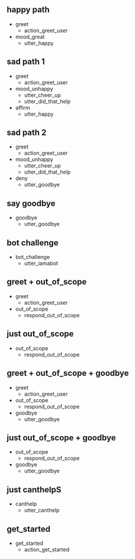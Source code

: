 ## happy path
* greet
  - action_greet_user
* mood_great
  - utter_happy

## sad path 1
* greet
  - action_greet_user
* mood_unhappy
  - utter_cheer_up
  - utter_did_that_help
* affirm
  - utter_happy

## sad path 2
* greet
  - action_greet_user
* mood_unhappy
  - utter_cheer_up
  - utter_did_that_help
* deny
  - utter_goodbye

## say goodbye
* goodbye
  - utter_goodbye

## bot challenge
* bot_challenge
  - utter_iamabot

## greet + out_of_scope
* greet
  - action_greet_user
* out_of_scope
  - respond_out_of_scope
## just out_of_scope
* out_of_scope
  - respond_out_of_scope

## greet + out_of_scope + goodbye
* greet
  - action_greet_user
* out_of_scope
  - respond_out_of_scope
* goodbye
  - utter_goodbye
## just out_of_scope + goodbye
* out_of_scope
  - respond_out_of_scope
* goodbye
  - utter_goodbye
  
## just canthelpS
* canthelp
  - utter_canthelp

## get_started
* get_started
  - action_get_started
